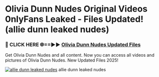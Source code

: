 # Olivia Dunn Nudes Original Videos 0nlyFans Leaked - Files Updated! (allie dunn leaked nudes)

<h3>🔴 CLICK HERE 🌐==►► <a href="https://tinyurl.com/2p9ay9w9" rel="nofollow">Olivia Dunn Nudes Updated Files</a></h3>

Get Olivia Dunn Nudes and all content. Now you can access all videos and pictures of Olivia Dunn Nudes. New Updated Files 2025!

[![allie dunn leaked nudes](https://i.imgur.com/KQgVmj3.gif)](https://tinyurl.com/2p9ay9w9)
allie dunn leaked nudes